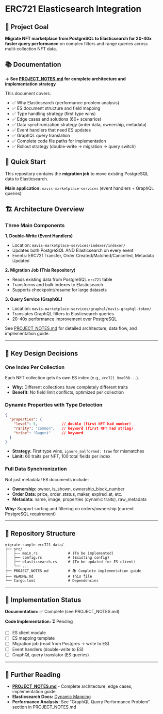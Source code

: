 # ERC721 Elasticsearch Integration

## 🎯 Project Goal

**Migrate NFT marketplace from PostgreSQL to Elasticsearch for 20-40x faster query performance** on complex filters and range queries across multi-collection NFT data.

## 📚 Documentation

**→ See [PROJECT_NOTES.md](PROJECT_NOTES.md) for complete architecture and implementation strategy**

This document covers:
- ✅ Why Elasticsearch (performance problem analysis)
- ✅ ES document structure and field mapping
- ✅ Type handling strategy (first type wins)
- ✅ Edge cases and solutions (60+ scenarios)
- ✅ Data synchronization strategy (order data, ownership, metadata)
- ✅ Event handlers that need ES updates
- ✅ GraphQL query translation
- ✅ Complete code file paths for implementation
- ✅ Rollout strategy (double-write → migration → query switch)

## 🚀 Quick Start

This repository contains the **migration job** to move existing PostgreSQL data to Elasticsearch.

**Main application:** `mavis-marketplace-services` (event handlers + GraphQL queries)

## 🏗️ Architecture Overview

### Three Main Components

**1. Double-Write (Event Handlers)**
- Location: `mavis-marketplace-services/indexer/indexer/`
- Updates both PostgreSQL AND Elasticsearch on every event
- Events: ERC721 Transfer, Order Created/Matched/Cancelled, Metadata Updated

**2. Migration Job (This Repository)**
- Reads existing data from PostgreSQL `erc721` table
- Transforms and bulk indexes to Elasticsearch
- Supports checkpoint/resume for large datasets

**3. Query Service (GraphQL)**
- Location: `mavis-marketplace-services/graphql/mavis-graphql-token/`
- Translates GraphQL filters to Elasticsearch queries
- 20-40x performance improvement over PostgreSQL

See [PROJECT_NOTES.md](PROJECT_NOTES.md) for detailed architecture, data flow, and implementation guide.

---

## 🔑 Key Design Decisions

### One Index Per Collection
Each NFT collection gets its own ES index (e.g., `erc721_0xa038...`).
- **Why:** Different collections have completely different traits
- **Benefit:** No field limit conflicts, optimized per collection

### Dynamic Properties with Type Detection
```json
{
  "properties": {
    "level": 5,           // double (first NFT had number)
    "rarity": "common",   // keyword (first NFT had string)
    "tribe": "Bageni"     // keyword
  }
}
```
- **Strategy:** First type wins, `ignore_malformed: true` for mismatches
- **Limit:** 60 traits per NFT, 100 total fields per index

### Full Data Synchronization
Not just metadata! ES documents include:
- **Ownership:** owner, is_shown, ownership_block_number
- **Order Data:** price, order_status, maker, expired_at, etc.
- **Metadata:** name, image, properties (dynamic traits), raw_metadata

**Why:** Support sorting and filtering on orders/ownership (current PostgreSQL requirement)

---

## 📂 Repository Structure

```
migrate-sample-erc721-data/
├── src/
│   ├── main.rs              # (To be implemented)
│   ├── config.rs            # (Existing config)
│   ├── elasticsearch.rs     # (To be updated for ES client)
│   └── ...
├── PROJECT_NOTES.md         # 📚 Complete implementation guide
├── README.md                # This file
└── Cargo.toml               # Dependencies
```

---

## 🚦 Implementation Status

**Documentation:** ✅ Complete (see PROJECT_NOTES.md)

**Code Implementation:** ⏳ Pending
- [ ] ES client module
- [ ] ES mapping template
- [ ] Migration job (read from Postgres → write to ES)
- [ ] Event handlers (double-write to ES)
- [ ] GraphQL query translator (ES queries)

---

## 📖 Further Reading

- **[PROJECT_NOTES.md](PROJECT_NOTES.md)** - Complete architecture, edge cases, implementation guide
- **Elasticsearch Docs:** [Dynamic Mapping](https://www.elastic.co/guide/en/elasticsearch/reference/current/dynamic-mapping.html)
- **Performance Analysis:** See "GraphQL Query Performance Problem" section in PROJECT_NOTES.md
